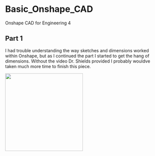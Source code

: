# Basic_Onshape_CAD
Onshape CAD for Engineering 4

## Part 1 
I had trouble understanding the way sketches and dimensions worked within Onshape, but as I continued the part I started to get the hang of dimensions. Without the video Dr. Shields provided I probably wouldve taken much more time to finish this piece.

<img src="Media/Caster_Part_1.JPG" width="250">


